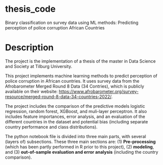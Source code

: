 # thesis_code
Binary classification on survey data using ML methods: Predicting perception of police corruption African Countries

# Description
The project is the implementation of a thesis of the master in Data Science and Society at Tilburg University. 

This project implements machine learning methods to predict perception of police corruption in African countries. It uses survey data from the Afrobarometer Merged Round 8 Data (34 Contries), which is publicly available on their website: https://www.afrobarometer.org/survey-resource/merged-round-8-data-34-countries-2022/. 

The project includes the comparison of the predictive models logistic regression, random forest, XGBoost, and muli-layer perceptron. It also includes feature importances, error analysis, and an evaluation of the different countries in the dataset and potential bias (including separate country performance and class distributions). 

The python notebook file is divided into three main parts, with several (layers of) subsections. These three main sections are: 
(1) **Pre-processing** (which has been partly performed in R prior to this project), 
(2) **modeling**, and 
(3) **out-of-sample evaluation and error analysis** (including the country comparison).
